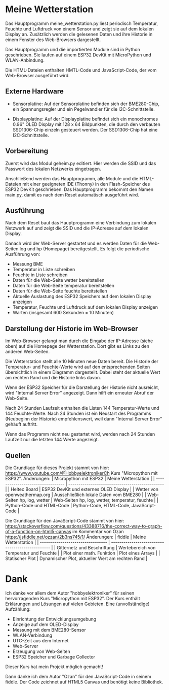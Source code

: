 # Meine Wetterstation

Das Hauptprogramm meine_wetterstation.py liest periodisch Temperatur, Feuchte und Luftdruck von einem Sensor und zeigt sie auf dem lokalen Display an. Zusätzlich werden die gelesenen Daten und ihre Historie in einem Fenster des Web-Browsers dargestellt. 

Das Hauptprogramm und die importierten Module sind in Python geschrieben. Sie laufen auf einem ESP32 DevKit mit MicroPython und WLAN-Anbindung. 

Die HTML-Dateien enthalten HMTL-Code und JavaScript-Code, der vom Web-Browser ausgeführt wird. 

## Externe Hardware
- Sensorplatine: Auf der Sensorplatine befinden sich der BME280-Chip, ein Spannungsregler und ein Pegelwandler für die I2C-Schnittstelle.

- Displayplatine: Auf der Displayplatine befindet sich ein monochromes 0.96" OLED Display mit 128 x 64 Bildpunkten, die durch den verbauten SSD1306-Chip einzeln gesteuert werden. Der SSD1306-Chip hat eine I2C-Schnittstelle. 

## Vorbereitung
Zuerst wird das Modul geheim.py editiert. Hier werden die SSID und das Passwort des lokalen Netzwerks eingetragen. 

Anschließend werden das Hauptprogramm, alle Module und die HTML-Dateien mit einer geeigneten IDE (Thonny) in den Flash-Speicher des ESP32 DevKit geschrieben. Das Hauptprogramm bekommt den Namen main.py, damit es nach dem Reset automatisch ausgeführt wird. 

## Ausführung
Nach dem Reset baut das Hauptprogramm eine Verbindung zum lokalen Netzwerk auf und zeigt die SSID und die IP-Adresse auf dem lokalen Display. 

Danach wird der Web-Server gestartet und es werden Daten für die Web-Seiten log und hp (Homepage) bereitgestellt. 
Es folgt die periodische Ausführung von:
- Messung BME
- Temperatur in Liste schreiben
- Feuchte in Liste schreiben
- Daten für die Web-Seite wetter bereitstellen
- Daten für die Web-Seite temperatur bereitstellen
- Daten für die Web-Seite feuchte bereitstellen 
- Aktuelle Auslastung des ESP32 Speichers auf dem lokalen Display anzeigen
- Temperatur, Feuchte und Luftdruck auf dem lokalen Display anzeigen
- Warten (insgesamt 600 Sekunden = 10 Minuten)

## Darstellung der Historie im Web-Browser
Im Web-Browser gelangt man durch die Eingabe der IP-Adresse (siehe oben) auf die Homepage der Wetterstation. Dort gibt es Links zu den anderen Web-Seiten. 

Die Wetterstation stellt alle 10 Minuten neue Daten bereit. Die Historie der Temperatur- und Feuchte-Werte wird auf den entsprechenden Seiten übersichtlich in einem Diagramm dargestellt. Dabei steht der aktuelle Wert am rechten Rand und die Historie links davon. 

Wenn der ESP32 Speicher für die Darstellung der Historie nicht ausreicht, wird "Internal Server Error" angezeigt. Dann hilft ein erneuter Abruf der Web-Seite. 

Nach 24 Stunden Laufzeit enthalten die Listen 144 Temperatur-Werte und 144 Feuchte-Werte. Nach 24 Stunden ist ein Neustart des Programms (Neubeginn der Historie) empfehlenswert, weil dann "Internal Server Error" gehäuft auftritt. 

Wenn das Programm nicht neu gestartet wird, werden nach 24 Stunden Laufzeit nur die letzten 144 Werte angezeigt. 

## Quellen
Die Grundlage für dieses Projekt stammt von hier: https://www.youtube.com/@HobbyelektronikerCh Kurs "Micropython mit ESP32".
Änderungen:
| Micropython mit ESP32             | Meine Wetterstation                             |
| --------------------------------- | ----------------------------------------------- |
| Heltec Board                      | ESP32 DevKit und externes OLED Display          |
| Wetter von openweathermap.org     | Ausschließlich lokale Daten vom BME280          |
| Web-Seiten hp, log, wetter        | Web-Seiten hp, log, wetter, temperatur, feuchte |
| Python-Code und HTML-Code         | Python-Code, HTML-Code, JavaScript-Code         |

Die Grundlage für den JavaScript-Code stammt von hier: 
https://stackoverflow.com/questions/43388716/the-correct-way-to-graph-of-a-function-on-html5-canvas im Kommentar von Ozan https://jsfiddle.net/ozzan/2b3ns745/1/
Änderungen: 
| fiddle                            | Meine Wetterstation                              |
| --------------------------------- | ------------------------------------------------ |
| Gitternetz und Beschriftung       | Wertebereich von Temperatur und Feuchte          |
| Plot einer math. Funktion         | Plot eines Arrays                                |
| Statischer Plot                   | Dynamischer Plot, aktueller Wert am rechten Rand |

# Dank
Ich danke vor allem dem Autor "hobbyelektroniker" für seinen hervorragenden Kurs "Micropython mit ESP32". Der Kurs enthält Erklärungen und Lösungen auf vielen Gebieten. Eine (unvollständige) Aufzählung:
- Einrichtung der Entwicklungsumgebung
- Anzeige auf dem OLED-Display
- Messung mit dem BME280-Sensor
- WLAN-Verbindung
- UTC-Zeit aus dem Internet 
- Web-Server
- Erzeugung von Web-Seiten
- ESP32 Speicher und Garbage Collector

Dieser Kurs hat mein Projekt möglich gemacht!

Dann danke ich dem Autor "Ozan" für den JavaScript-Code in seinem fiddle. Der Code zeichnet auf HTML5 Canvas und benötigt keine Bibliothek.






